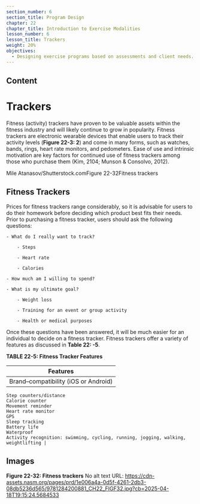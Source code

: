 ```yaml
---
section_number: 6
section_title: Program Design
chapter: 22
chapter_title: Introduction to Exercise Modalities
lesson_number: 6
lesson_title: Trackers
weight: 20%
objectives:
  - Designing exercise programs based on assessments and client needs.
---
```


## Content
# Trackers

Fitness (activity) trackers have proven to be valuable assets within the fitness industry and will likely continue to grow in popularity. Fitness trackers are electronic wearable devices that enable users to track their activity levels (**Figure 22-3: 2**) and come in many forms, such as watches, bands, rings, heart rate monitors, and pedometers. Ease of use and intrinsic motivation are key factors for continued use of fitness trackers among those who purchase them (Kim, 2104; Munson & Consolvo, 2012).

Mile Atanasov/Shutterstock.comFigure 22-32Fitness trackers

## Fitness Trackers

Prices for fitness trackers range considerably, so it is advisable for users to do their homework before deciding which product best fits their needs. Prior to purchasing a fitness tracker, users should ask the following questions:

	- What do I really want to track?

		- Steps

		- Heart rate

		- Calories

	- How much am I willing to spend?

	- What is my ultimate goal?

		- Weight loss

		- Training for an event or group activity

		- Health or medical purposes

Once these questions have been answered, it will be much easier for an individual to decide on a fitness tracker. Fitness trackers offer a variety of features as discussed in **Table 22: -5**.

**TABLE 22-5: Fitness Tracker Features**

| Features |
|---|
| Brand–compatibility (iOS or Android)
	Step counters/distance
	Calorie counter
	Movement reminder
	Heart rate monitor
	GPS
	Sleep tracking
	Battery life
	Waterproof
	Activity recognition: swimming, cycling, running, jogging, walking, weightlifting |

## Images

**Figure 22-32: Fitness trackers**
No alt text
URL: https://cdn-assets.nasm.org/pages/prd/1e006a4a-0d5f-4261-2db3-08db5236d565/9781284200881_CH22_FIGF32.jpg?cb=2025-04-18T19:15:24.5684533